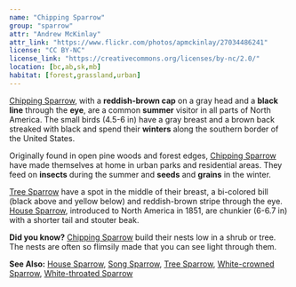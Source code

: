 ```yaml
---
name: "Chipping Sparrow"
group: "sparrow"
attr: "Andrew McKinlay"
attr_link: "https://www.flickr.com/photos/apmckinlay/27034486241"
license: "CC BY-NC"
license_link: "https://creativecommons.org/licenses/by-nc/2.0/"
location: [bc,ab,sk,mb]
habitat: [forest,grassland,urban]
---
```

[Chipping Sparrow](/birds/chipspar/), with a **reddish-brown cap** on a gray head and a **black line** through the **eye**, are a common **summer** visitor in all parts of North America. The small birds (4.5-6 in) have a gray breast and a brown back streaked with black and spend their **winters** along the southern border of the United States.

Originally found in open pine woods and forest edges, [Chipping Sparrow](/birds/chipspar/) have made themselves at home in urban parks and residential areas. They feed on **insects** during the summer and **seeds** and **grains** in the winter.

[Tree Sparrow](/birds/treespar/) have a spot in the middle of their breast, a bi-colored bill (black above and yellow below) and reddish-brown stripe through the eye. [House Sparrow](/birds/houspar/), introduced to North America in 1851, are chunkier (6-6.7 in) with a shorter tail and stouter beak.

**Did you know?** [Chipping Sparrow](/birds/chipspar/) build their nests low in a shrub or tree. The nests are often so flimsily made that you can see light through them.

<!-- generated, do not edit -->
**See Also:**
[House Sparrow](/birds/houspar/),
[Song Sparrow](/birds/songspar/),
[Tree Sparrow](/birds/treespar/),
[White-crowned Sparrow](/birds/whitecspar/),
[White-throated Sparrow](/birds/whitetspar/)
